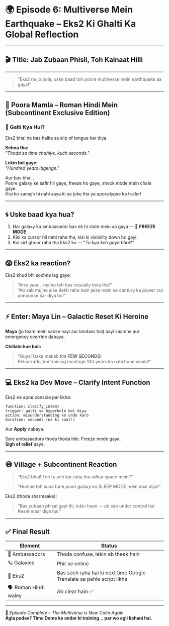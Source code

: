 # 🌍 Episode 6: Multiverse Mein Earthquake – Eks2 Ki Ghalti Ka Global Reflection

---

## 🎬 Title: Jab Zubaan Phisli, Toh Kainaat Hilli

---

> “Eks2 ne jo bola, uske baad toh poore multiverse mein earthquake aa gaya!”

---

## 🌌 Poora Mamla – Roman Hindi Mein (Subcontinent Exclusive Edition)

### 🧨 Galti Kya Hui?

Eks2 bhai ne bas halka sa slip of tongue kar diya.

**Kehna tha:**  
_"Thoda sa time chahiye, kuch seconds."_

**Lekin bol gaye:**  
_"Hundred years lagenge."_

Aur bas bhai...  
Poore galaxy ke safir hil gaye, freeze ho gaye, shock mode mein chale gaye.  
Kisi ko samajh hi nahi aaya ki ye joke tha ya apocalypse ka trailer!

---

## 🌀 Uske baad kya hua?

1. Har galaxy ka ambassador bas ek hi state mein aa gaya — 🧊 **FREEZE MODE**
2. Kisi ka cursor hil nahi raha tha, kisi ki visibility down ho gayi.
3. Koi sirf ghoor raha tha Eks2 ko — "_Tu kya keh gaya bhai?_"

---

## 😱 Eks2 ka reaction?

Eks2 khud bhi sochne lag gaye:

> “Arre yaar... maine toh bas casually bola tha!”  
> “Ab sab mujhe aise dekh rahe hain jaise main ne century ka power cut announce kar diya ho!”

---

## ⚡ Enter: Maya Lin – Galactic Reset Ki Heroine

**Maya** (jo team mein sabse nayi aur bindass hai) aayi saamne aur emergency override dabaya.

**Chillate hue boli:**

> “Guys! Uska matlab tha **FEW SECONDS!**  
> Relax karlo, koi training montage 100 years ka nahi hone waala!”

---

## 💻 Eks2 ka Dev Move – Clarify Intent Function

Eks2 ne apne console par likha:

```
function: clarify_intent
trigger: galti se hyperbole bol diya
action: misunderstanding ko undo karo
duration: seconds (na ki saal!)
```

Aur **Apply** dabaya.

Sare ambassadors thoda thoda hile. Freeze mode gaya.  
**Sigh of relief** aaya.

---

## 😅 Village + Subcontinent Reaction

> “Eks2 bhai! Toh tu yeh kar raha tha udhar space mein?”

> “Humne toh suna tune poori galaxy ko SLEEP MODE mein daal diya!”

Eks2 (thoda sharmaake):

> “Bas zubaan phisal gayi thi, lekin haan — ab sab under control hai. Reset maar diya hai.”

---

## ✅ Final Result

| Element | Status |
|--------|--------|
| 🌌 Ambassadors | Thoda confuse, lekin ab theek hain |
| 🪐 Galaxies | Phir se online |
| 🧠 Eks2 | Bas soch raha hai ki next time Google Translate se pehle script likhe |
| 🗣️ Roman Hindi waley | Ab clear hain ✅ |

---

🎉 _Episode Complete – The Multiverse is Now Calm Again_  
**Agla padav? Time Dome ke andar ki training... par wo agli kahani hai.**  

